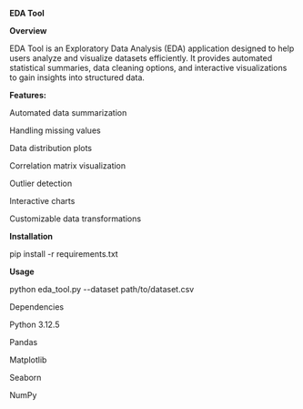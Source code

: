 **EDA Tool**

**Overview**

EDA Tool is an Exploratory Data Analysis (EDA) application designed to help users analyze and visualize datasets efficiently. It provides automated statistical summaries, data cleaning options, and interactive visualizations to gain insights into structured data.

**Features:**

Automated data summarization

Handling missing values

Data distribution plots

Correlation matrix visualization

Outlier detection

Interactive charts

Customizable data transformations

**Installation**

pip install -r requirements.txt

**Usage**

python eda_tool.py --dataset path/to/dataset.csv

Dependencies

Python 3.12.5

Pandas

Matplotlib

Seaborn

NumPy
